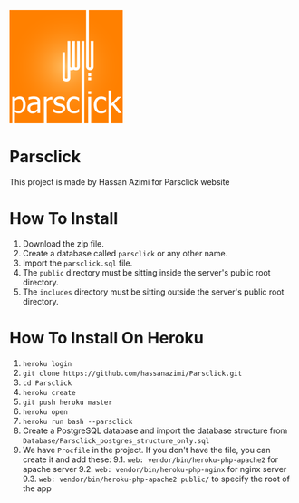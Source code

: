 ![Parsclick](public_html/images/misc/parsclick-logo.png "Parsclick")

Parsclick
===================
This project is made by Hassan Azimi for Parsclick website


How To Install
===================
1. Download the zip file.
2. Create a database called `parsclick` or any other name.
3. Import the `parsclick.sql` file.
4. The `public` directory must be sitting inside the server's public root directory.
5. The `includes` directory must be sitting outside the server's public root directory.

How To Install On Heroku
===================

1. `heroku login`
2. `git clone https://github.com/hassanazimi/Parsclick.git`
3. `cd Parsclick`
4. `heroku create`
5. `git push heroku master`
6. `heroku open`
7. `heroku run bash --parsclick`
8. Create a PostgreSQL database and import the database structure from `Database/Parsclick_postgres_structure_only.sql`
9. We have `Procfile` in the project. If you don't have the file, you can create it and add these:
9.1. `web: vendor/bin/heroku-php-apache2` for apache server
9.2. `web: vendor/bin/heroku-php-nginx` for nginx server
9.3. `web: vendor/bin/heroku-php-apache2 public/` to specify the root of the app
  
